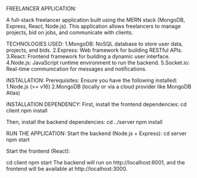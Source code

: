 FREELANCER APPLICATION:

A full-stack freelancer application built using the MERN stack (MongoDB, Express, React, Node.js). This application allows freelancers to manage projects, bid on jobs, and communicate with clients.

TECHNOLOGIES USED: 
1.MongoDB: NoSQL database to store user data, projects, and bids.
2.Express: Web framework for building RESTful APIs.
3.React: Frontend framework for building a dynamic user interface.
4.Node.js: JavaScript runtime environment to run the backend.
5.Socket.io: Real-time communication for messages and notifications.

INSTALLATION: 
Prerequisites:
Ensure you have the following installed:
1.Node.js (>= v16)
2.MongoDB (locally or via a cloud provider like MongoDB Atlas)

INSTALLATION DEPENDENCY:
First, install the frontend dependencies:
cd client
npm install

Then, install the backend dependencies:
cd ../server
npm install

RUN THE APPLICATION:
Start the backend (Node.js + Express):
cd server
npm start

Start the frontend (React):

cd client
npm start
The backend will run on http://localhost:6001, and the frontend will be available at http://localhost:3000.
